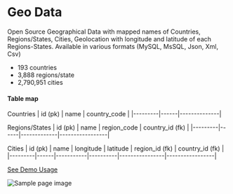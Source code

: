 # Geo Data
Open Source Geographical Data with mapped names of Countries, Regions/States, Cities, Geolocation with longitude and latitude of each Regions-States. Available in various formats (MySQL, MsSQL, Json, Xml, Csv)

* 193 countries
* 3,888 regions/state
* 2,790,951 cities

<h4>Table map</h4>

Countries
| id (pk) | name | country_code |
|---------|------|--------------|

Regions/States
| id (pk) | name | region_code | country_id (fk) |
|---------|------|-------------|-----------------|

Cities
| id (pk) | name | longitude | latitude | region_id (fk) | country_id (fk) |
|---------|------|-----------|----------|----------------|-----------------|


[See Demo Usage](https://giddynaya.github.io/geo_data/)


![Sample page image](https://lh3.googleusercontent.com/9JR3XvOS_0M80NJWvVDgU-NYQXuFXBaX2im8lPXXF9enrS8iX4MqqnHgYKVEm4Q4lTyzP3ssVsDjNWjz1tSJ=w1280-h578)
